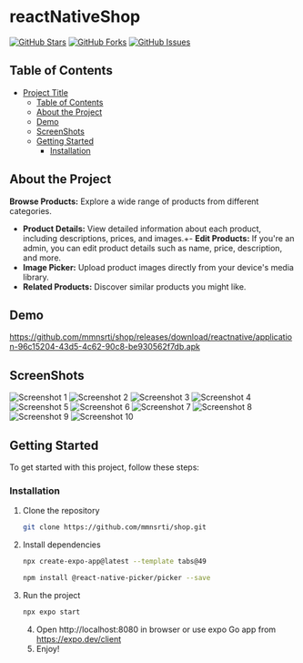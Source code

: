 # reactNativeShop

[![GitHub Stars](https://img.shields.io/github/stars/mmnsrti/shop.svg)](https://github.com//mmnsrti/shop/stargazers)
[![GitHub Forks](https://img.shields.io/github/forks/mmnsrti/shop.svg)](https://github.com/mmnsrti/shop/network/members)
[![GitHub Issues](https://img.shields.io/github/issues/mmnsrti/shop.svg)](https://github.com/mmnsrti/your-repository/issues)

<!-- Add a brief description of your project here -->

## Table of Contents

- [Project Title](#project-title)
  - [Table of Contents](#table-of-contents)
  - [About the Project](#about-the-project)
  - [Demo](#demo)
  - [ScreenShots](#screenShots)
  - [Getting Started](#getting-started)
    - [Installation](#installation)


## About the Project

**Browse Products:** Explore a wide range of products from different categories.

- **Product Details:** View detailed information about each product, including descriptions, prices, and images.+- **Edit Products:** If you're an admin, you can edit product details such as name, price, description, and more.
- **Image Picker:** Upload product images directly from your device's media library.
- **Related Products:** Discover similar products you might like.

## Demo
https://github.com/mmnsrti/shop/releases/download/reactnative/application-96c15204-43d5-4c62-90c8-be930562f7db.apk

## ScreenShots


![Screenshot 1](/assets/images/screenshots/Screenshot_20230923-060901_Expo%20Go.jpg)
![Screenshot 2](/assets/images/screenshots/Screenshot_20230923-060912_Expo%20Go.jpg)
![Screenshot 3](/assets/images/screenshots/Screenshot_20230923-060955_Expo%20Go.jpg)
![Screenshot 4](/assets/images/screenshots/Screenshot_20230923-061013_Expo%20Go.jpg)
![Screenshot 5](/assets/images/screenshots/Screenshot_20230923-061033_Expo%20Go.jpg)
![Screenshot 6](/assets/images/screenshots/Screenshot_20230923-061038_Expo%20Go.jpg)
![Screenshot 7](/assets/images/screenshots/Screenshot_20230923-061045_Expo%20Go.jpg)
![Screenshot 8](/assets/images/screenshots/Screenshot_20230923-061335_Expo%20Go.jpg)
![Screenshot 9](/assets/images/screenshots/Screenshot_20230923-061713_Expo%20Go.jpg)
![Screenshot 10](/assets/images/screenshots/Screenshot_20230923-061738_Expo%20Go.jpg)

## Getting Started

To get started with this project, follow these steps:



### Installation

1. Clone the repository
   ```sh
   git clone https://github.com/mmnsrti/shop.git
   ```
2. Install dependencies

   ```sh
   npx create-expo-app@latest --template tabs@49
   ```

   ```sh
   npm install @react-native-picker/picker --save 
   ```

3. Run the project
   ```sh
   npx expo start     
   ```
   4. Open http://localhost:8080 in browser or use expo Go app from https://expo.dev/client
   5. Enjoy!
